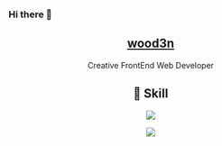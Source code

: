 ### Hi there 👋

<p align="center">
  <a href="https://icodex.me">
    <h2 align="center">wood3n</h2>
  </a>
</p> 
<p align="center">Creative FrontEnd Web Developer</p> 

<p align="center">
  <h2 align="center">💪 Skill</h2>
</p>

<p align="center">
<img src="https://skillicons.dev/icons?i=git,nodejs,react,typescript,vue" />
</p>

<p align="center">
<img src="https://github-readme-stats.vercel.app/api?username=wood3n&hide=stars,prs&theme=radical" />
</p>


